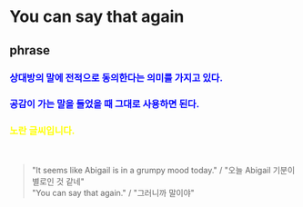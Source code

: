 # **You can say that again**

## phrase
### <span style="color: blue">상대방의 말에 전적으로 동의한다는 의미를 가지고 있다.</span>
### <span style="color: blue">공감이 가는 말을 들었을 때 그대로 사용하면 된다.</span>  
### <span style="color:yellow">노란 글씨입니다.</span>
<br/>

> "It seems like Abigail is in a grumpy mood today." / "오늘 Abigail 기분이 별로인 것 같네"  
> "You can say that again." / "그러니까 말이야"
